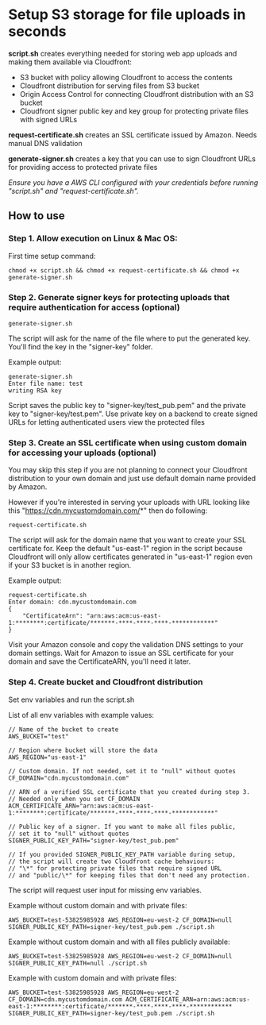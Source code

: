 # Setup S3 storage for file uploads in seconds
**script.sh** creates everything needed for storing web app uploads and making them available via Cloudfront:
- S3 bucket with policy allowing Cloudfront to access the contents
- Cloudfront distribution for serving files from S3 bucket
- Origin Access Control for connecting Cloudfront distribution with an S3 bucket
- Cloudfront signer public key and key group for protecting private files with signed URLs

**request-certificate.sh** creates an SSL certificate issued by Amazon. Needs manual DNS validation

**generate-signer.sh** creates a key that you can use to sign Cloudfront URLs for providing access to protected private files

*Ensure you have a AWS CLI configured with your credentials before running "script.sh" and "request-certificate.sh".*

## How to use
### Step 1. Allow execution on Linux & Mac OS:
First time setup command:
```
chmod +x script.sh && chmod +x request-certificate.sh && chmod +x generate-signer.sh
```
### Step 2. Generate signer keys for protecting uploads that require authentication for access (optional)
```
generate-signer.sh
```
The script will ask for the name of the file where to put the generated key. You'll find the key in the "signer-key" folder.

Example output:
```
generate-signer.sh
Enter file name: test
writing RSA key
```
Script saves the public key to "signer-key/test_pub.pem" and the private key to "signer-key/test.pem". Use private key on a backend to create signed URLs for letting authenticated users view the protected files

### Step 3. Create an SSL certificate when using custom domain for accessing your uploads (optional)
You may skip this step if you are not planning to connect your Cloudfront distribution to your own domain and just use default domain name provided by Amazon.

However if you're interested in serving your uploads with URL looking like this "https://cdn.mycustomdomain.com/*" then do following:
```
request-certificate.sh
```
The script will ask for the domain name that you want to create your SSL certificate for. Keep the default "us-east-1" region in the script because Cloudfront will only allow certificates generated in "us-east-1" region even if your S3 bucket is in another region.

Example output:
```
request-certificate.sh
Enter domain: cdn.mycustomdomain.com
{
    "CertificateArn": "arn:aws:acm:us-east-1:********:certificate/*******-****-****-****-************"
}
```
Visit your Amazon console and copy the validation DNS settings to your domain settings. Wait for Amazon to issue an SSL certificate for your domain and save the CertificateARN, you'll need it later.

### Step 4. Create bucket and Cloudfront distribution
Set env variables and run the script.sh

List of all env variables with example values:
```
// Name of the bucket to create
AWS_BUCKET="test"

// Region where bucket will store the data
AWS_REGION="us-east-1" 

// Custom domain. If not needed, set it to "null" without quotes
CF_DOMAIN="cdn.mycustomdomain.com"

// ARN of a verified SSL certificate that you created during step 3.
// Needed only when you set CF_DOMAIN 
ACM_CERTIFICATE_ARN="arn:aws:acm:us-east-1:********:certificate/*******-****-****-****-************"

// Public key of a signer. If you want to make all files public,
// set it to "null" without quotes
SIGNER_PUBLIC_KEY_PATH="signer-key/test_pub.pem"

// If you provided SIGNER_PUBLIC_KEY_PATH variable during setup,
// the script will create two Cloudfront cache behaviours:
// "\*" for protecting private files that require signed URL
// and "public/\*" for keeping files that don't need any protection.
```
The script will request user input for missing env variables.

Example without custom domain and with private files:
```
AWS_BUCKET=test-53825985928 AWS_REGION=eu-west-2 CF_DOMAIN=null SIGNER_PUBLIC_KEY_PATH=signer-key/test_pub.pem ./script.sh
```

Example without custom domain and with all files publicly available:
```
AWS_BUCKET=test-53825985928 AWS_REGION=eu-west-2 CF_DOMAIN=null SIGNER_PUBLIC_KEY_PATH=null ./script.sh
```

Example with custom domain and with private files:
```
AWS_BUCKET=test-53825985928 AWS_REGION=eu-west-2 CF_DOMAIN=cdn.mycustomdomain.com ACM_CERTIFICATE_ARN=arn:aws:acm:us-east-1:********:certificate/*******-****-****-****-************ SIGNER_PUBLIC_KEY_PATH=signer-key/test_pub.pem ./script.sh
```